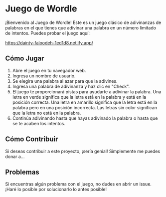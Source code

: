 # Juego de Wordle

¡Bienvenido al Juego de Wordle! Este es un juego clásico de adivinanzas de palabras en el que tienes que adivinar una palabra en un número limitado de intentos. Puedes probar el juego aquí:

https://dainty-faloodeh-1ed1d8.netlify.app/

## Cómo Jugar

1. Abre el juego en tu navegador web.
2. Ingresa un nombre de usuario.
3. Se elegira una palabra al azar para que la adivines.
4. Ingresa una palabra de adivinanza y haz clic en "Check".
5. El juego te proporcionará pistas para ayudarte a adivinar la palabra. Una letra en verde significa que la letra está en la palabra y está en la posición correcta. Una letra en amarillo significa que la letra está en la palabra pero en una posición incorrecta. Las letras sin color significan que la letra no está en la palabra.
6. Continúa adivinando hasta que hayas adivinado la palabra o hasta que se te acaben los intentos.

## Cómo Contribuir

Si deseas contribuir a este proyecto, ¡sería genial! Simplemente me puedes donar a... 

## Problemas

Si encuentras algún problema con el juego, no dudes en abrir un issue. ¡Haré lo posible por solucionarlo lo antes posible!
